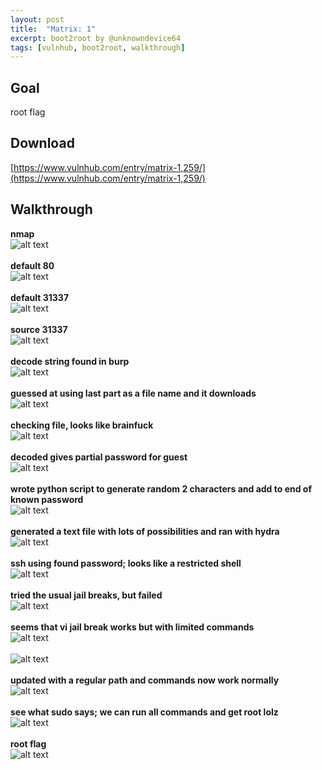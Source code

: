 ```yaml
---
layout: post
title:  "Matrix: 1"
excerpt: boot2root by @unknowndevice64
tags: [vulnhub, boot2root, walkthrough]
---
```


## Goal
root flag

## Download
[https://www.vulnhub.com/entry/matrix-1,259/](https://www.vulnhub.com/entry/matrix-1,259/)

## Walkthrough
**nmap**
<br>![alt text](../vulnhub/Matrix_1/nmap.png)
<br><br>
**default 80**
<br>![alt text](../vulnhub/Matrix_1/default80.png)
<br><br>
**default 31337**
<br>![alt text](../vulnhub/Matrix_1/default31337.png)
<br><br>
**source 31337**
<br>![alt text](../vulnhub/Matrix_1/source31337.png)
<br><br>
**decode string found in burp**
<br>![alt text](../vulnhub/Matrix_1/decodeburp.png)
<br><br>
**guessed at using last part as a file name and it downloads**
<br>![alt text](../vulnhub/Matrix_1/filedl.png)
<br><br>
**checking file, looks like brainfuck**
<br>![alt text](../vulnhub/Matrix_1/filecheck.png)
<br><br>
**decoded gives partial password for guest**
<br>![alt text](../vulnhub/Matrix_1/brainfuckdecode.png)
<br><br>
**wrote python script to generate random 2 characters and add to end of known password**
<br>![alt text](../vulnhub/Matrix_1/guesspy.png)
<br><br>
**generated a text file with lots of possibilities and ran with hydra**
<br>![alt text](../vulnhub/Matrix_1/generatehydra.png)
<br><br>
**ssh using found password; looks like a restricted shell**
<br>![alt text](../vulnhub/Matrix_1/sshrestrict.png)
<br><br>
**tried the usual jail breaks, but failed**
<br>![alt text](../vulnhub/Matrix_1/jailbreakfail.png)
<br><br>
**seems that vi jail break works but with limited commands**
<br>![alt text](../vulnhub/Matrix_1/vibreakjail.png)
<br>
<br>![alt text](../vulnhub/Matrix_1/limitcmds.png)
<br><br>
**updated with a regular path and commands now work normally**
<br>![alt text](../vulnhub/Matrix_1/pathupdate.png)
<br><br>
**see what sudo says; we can run all commands and get root lolz**
<br>![alt text](../vulnhub/Matrix_1/sudo.png)
<br><br>
**root flag**
<br>![alt text](../vulnhub/Matrix_1/rootflag.png)
<br><br>
